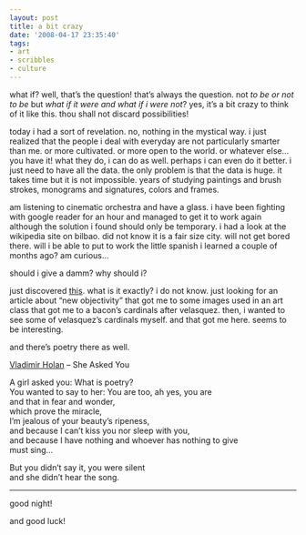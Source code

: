 ```yaml
---
layout: post
title: a bit crazy
date: '2008-04-17 23:35:40'
tags:
- art
- scribbles
- culture
---
```


what if? well, that’s the question! that’s always the question. not *to be or not to be* but *what if it were and what if i were not*? yes, it’s a bit crazy to think of it like this. thou shall not discard possibilities!

today i had a sort of revelation. no, nothing in the mystical way. i just realized that the people i deal with everyday are not particularly smarter than me. or more cultivated. or more open to the world. or whatever else… you have it! what they do, i can do as well. perhaps i can even do it better. i just need to have all the data. the only problem is that the data is huge. it takes time but it is not impossible. years of studying paintings and brush strokes, monograms and signatures, colors and frames.

am listening to cinematic orchestra and have a glass. i have been fighting with google reader for an hour and managed to get it to work again although the solution i found should only be temporary. i had a look at the wikipedia site on bilbao. did not know it is a fair size city. will not get bored there. will i be able to put to work the little spanish i learned a couple of months ago? am curious…

should i give a damm? why should i?

just discovered [this](http://www.artofeurope.com/). what is it exactly? i do not know. just looking for an article about “new objectivity” that got me to some images used in an art class that got me to a bacon’s cardinals after velasquez. then, i wanted to see some of velasquez’s cardinals myself. and that got me here. seems to be interesting.

and there’s poetry there as well.

[Vladimir Holan](http://www.artofeurope.com/holan/index.html) – She Asked You

A girl asked you: What is poetry?  
 You wanted to say to her: You are too, ah yes, you are  
 and that in fear and wonder,  
 which prove the miracle,  
 I’m jealous of your beauty’s ripeness,  
 and because I can’t kiss you nor sleep with you,  
 and because I have nothing and whoever has nothing to give  
 must sing…

But you didn’t say it, you were silent  
 and she didn’t hear the song.

---

good night!

and good luck!



